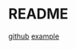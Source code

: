 # README

[github](https://github.com/PuerkitoBio/goquery)
[example](https://github.com/PuerkitoBio/goquery/blob/master/example_test.go)
